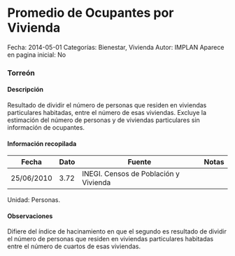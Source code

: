 Promedio de Ocupantes por Vivienda
=====

Fecha: 2014-05-01
Categorías: Bienestar, Vivienda
Autor: IMPLAN
Aparece en pagina inicial: No

### Torreón

#### Descripción

Resultado de dividir el número de personas que residen en viviendas particulares habitadas, entre el número de esas viviendas. Excluye la estimación del número de personas y de
viviendas particulares sin información de ocupantes.

<!-- break -->

#### Información recopilada

<table class="table table-hover table-bordered matriz">
  <thead>
    <tr><th>Fecha</th><th>Dato</th><th>Fuente</th><th>Notas</th></tr>
  </thead>
  <tbody>
    <tr><td class="centrado">25/06/2010</td><td class="derecha">3.72</td><td>INEGI. Censos de Población y Vivienda</td><td></td></tr>
  </tbody>
</table>

Unidad: Personas.

#### Observaciones

Difiere del índice de hacinamiento en que el segundo es resultado de dividir el número de personas que residen en viviendas particulares habitadas entre el número de cuartos de esas viviendas.
